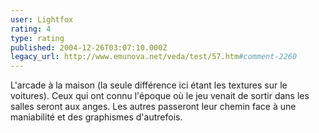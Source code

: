 ```yaml
---
user: Lightfox
rating: 4
type: rating
published: 2004-12-26T03:07:10.000Z
legacy_url: http://www.emunova.net/veda/test/57.htm#comment-2260
---
```

L'arcade à la maison (la seule différence ici étant les textures sur le voitures). Ceux qui ont connu l'époque où le jeu venait de sortir dans les salles seront aux anges. Les autres passeront leur chemin face à une maniabilité et des graphismes d'autrefois.